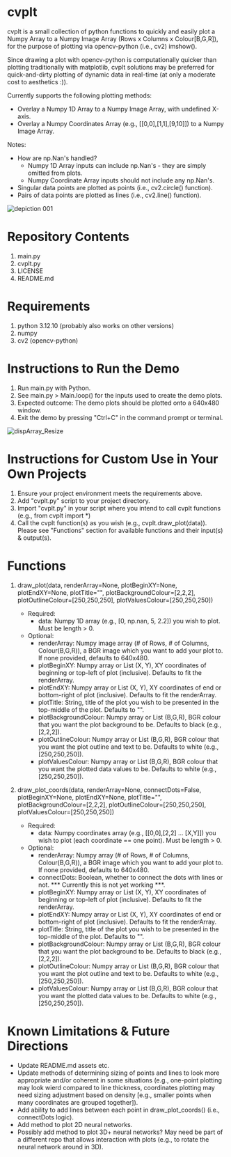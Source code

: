 # cvplt
cvplt is a small collection of python functions to quickly and easily plot a Numpy Array to a Numpy Image Array (Rows x Columns x Colour[B,G,R]), for the purpose of plotting via opencv-python (i.e., cv2) imshow().

Since drawing a plot with opencv-python is computationally quicker than plotting traditionally with matplotlib, cvplt solutions may be preferred for quick-and-dirty plotting of dynamic data in real-time (at only a moderate cost to aesthetics :)).

Currently supports the following plotting methods:
- Overlay a Numpy 1D Array to a Numpy Image Array, with undefined X-axis.
- Overlay a Numpy Coordinates Array (e.g., [[0,0],[1,1],[9,10]]) to a Numpy Image Array.

Notes:
- How are np.Nan's handled?
	- Numpy 1D Array inputs can include np.Nan's - they are simply omitted from plots.
	- Numpy Coordinate Array inputs should not include any np.Nan's.
- Singular data points are plotted as points (i.e., cv2.circle() function).
- Pairs of data points are plotted as lines (i.e., cv2.line() function).

![depiction 001](https://github.com/benfpv/cvplt/assets/55154673/b530c88e-9a92-4d31-a2aa-99e7ac4c821c)

# Repository Contents
1. main.py
2. cvplt.py
3. LICENSE
4. README.md

# Requirements
1. python 3.12.10 (probably also works on other versions)
2. numpy
3. cv2 (opencv-python)

# Instructions to Run the Demo
1. Run main.py with Python.
2. See main.py > Main.loop() for the inputs used to create the demo plots.
3. Expected outcome: The demo plots should be plotted onto a 640x480 window.
4. Exit the demo by pressing "Ctrl+C" in the command prompt or terminal.

![dispArray_Resize](https://github.com/benfpv/cvplt/assets/55154673/5c392636-13fb-45b8-88a1-12eb04732261)

# Instructions for Custom Use in Your Own Projects
1. Ensure your project environment meets the requirements above.
2. Add "cvplt.py" script to your project directory.
3. Import "cvplt.py" in your script where you intend to call cvplt functions (e.g., from cvplt import *)
4. Call the cvplt function(s) as you wish (e.g., cvplt.draw_plot(data)). Please see "Functions" section for available functions and their input(s) & output(s).

# Functions
1. draw_plot(data, renderArray=None, plotBeginXY=None, plotEndXY=None, plotTitle="", plotBackgroundColour=[2,2,2], plotOutlineColour=[250,250,250], plotValuesColour=[250,250,250])
	- Required:  
		- data: Numpy 1D array (e.g., [0, np.nan, 5, 2.2]) you wish to plot. Must be length > 0.
	- Optional:
		- renderArray: Numpy image array (# of Rows, # of Columns, Colour(B,G,R)), a BGR image which you want to add your plot to. If none provided, defaults to 640x480.
  		- plotBeginXY: Numpy array or List (X, Y), XY coordinates of beginning or top-left of plot (inclusive). Defaults to fit the renderArray.
  		- plotEndXY: Numpy array or List (X, Y), XY coordinates of end or bottom-right of plot (inclusive). Defaults to fit the renderArray.
  		- plotTitle: String, title of the plot you wish to be presented in the top-middle of the plot. Defaults to "".
  		- plotBackgroundColour: Numpy array or List (B,G,R), BGR colour that you want the plot background to be. Defaults to black (e.g., [2,2,2]).
  		- plotOutlineColour: Numpy array or List (B,G,R), BGR colour that you want the plot outline and text to be. Defaults to white (e.g., [250,250,250]).
  		- plotValuesColour: Numpy array or List (B,G,R), BGR colour that you want the plotted data values to be. Defaults to white (e.g., [250,250,250]).

2. draw_plot_coords(data, renderArray=None, connectDots=False, plotBeginXY=None, plotEndXY=None, plotTitle="", plotBackgroundColour=[2,2,2], plotOutlineColour=[250,250,250], plotValuesColour=[250,250,250])
	- Required:  
		- data: Numpy coordinates array (e.g., [[0,0],[2,2] ... [X,Y]]) you wish to plot (each coordinate == one point). Must be length > 0.
	- Optional:
  		- renderArray: Numpy array (# of Rows, # of Columns, Colour(B,G,R)), a BGR image which you want to add your plot to. If none provided, defaults to 640x480.
  		- connectDots: Boolean, whether to connect the dots with lines or not. *** Currently this is not yet working ***.
		- plotBeginXY: Numpy array or List (X, Y), XY coordinates of beginning or top-left of plot (inclusive). Defaults to fit the renderArray.
  		- plotEndXY: Numpy array or List (X, Y), XY coordinates of end or bottom-right of plot (inclusive). Defaults to fit the renderArray.
  		- plotTitle: String, title of the plot you wish to be presented in the top-middle of the plot. Defaults to "".
  		- plotBackgroundColour: Numpy array or List (B,G,R), BGR colour that you want the plot background to be. Defaults to black (e.g., [2,2,2]).
  		- plotOutlineColour: Numpy array or List (B,G,R), BGR colour that you want the plot outline and text to be. Defaults to white (e.g., [250,250,250]).
  		- plotValuesColour: Numpy array or List (B,G,R), BGR colour that you want the plotted data values to be. Defaults to white (e.g., [250,250,250]).

# Known Limitations & Future Directions
- Update README.md assets etc.
- Update methods of determining sizing of points and lines to look more appropriate and/or coherent in some situations (e.g., one-point plotting may look wierd compared to line thickness, coordinates plotting may need sizing adjustment based on density [e.g., smaller points when many coordinates are grouped together]).
- Add ability to add lines between each point in draw_plot_coords() (i.e., connectDots logic).
- Add method to plot 2D neural networks.
- Possibly add method to plot 3D+ neural networks? May need be part of a different repo that allows interaction with plots (e.g., to rotate the neural network around in 3D).